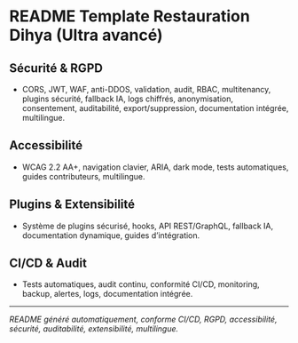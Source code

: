 # README Template Restauration Dihya (Ultra avancé)

## Sécurité & RGPD
- CORS, JWT, WAF, anti-DDOS, validation, audit, RBAC, multitenancy, plugins sécurité, fallback IA, logs chiffrés, anonymisation, consentement, auditabilité, export/suppression, documentation intégrée, multilingue.

## Accessibilité
- WCAG 2.2 AA+, navigation clavier, ARIA, dark mode, tests automatiques, guides contributeurs, multilingue.

## Plugins & Extensibilité
- Système de plugins sécurisé, hooks, API REST/GraphQL, fallback IA, documentation dynamique, guides d’intégration.

## CI/CD & Audit
- Tests automatiques, audit continu, conformité CI/CD, monitoring, backup, alertes, logs, documentation intégrée.

---

*README généré automatiquement, conforme CI/CD, RGPD, accessibilité, sécurité, auditabilité, extensibilité, multilingue.*
